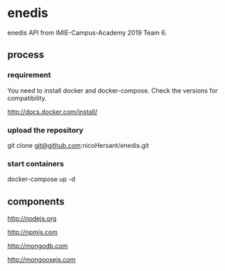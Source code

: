 # enedis
enedis API from IMIE-Campus-Academy 2019 Team 6.

## process
### requirement
You need to install docker and docker-compose.
Check the versions for compatibility.

http://docs.docker.com/install/

### upload the repository
git clone git@github.com:nicoHersant/enedis.git

### start containers
docker-compose up -d

## components
http://nodejs.org

http://npmjs.com

http://mongodb.com

http://mongoosejs.com
